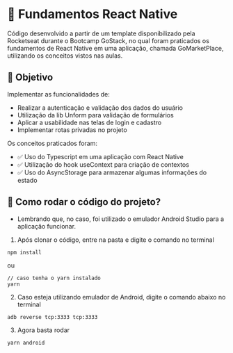 # 📱 Fundamentos React Native
Código desenvolvido a partir de um template disponibilizado pela Rocketseat durante o Bootcamp GoStack, no qual foram praticados os fundamentos de React Native em uma aplicação, chamada GoMarketPlace, utilizando os conceitos vistos nas aulas.

## 🧿 Objetivo
Implementar as funcionalidades de:

- Realizar a autenticação e validação dos dados do usuário
- Utilização da lib Unform para validação de formulários
- Aplicar a usabilidade nas telas de login e cadastro
- Implementar rotas privadas no projeto

Os conceitos praticados foram:

- ✅ Uso do Typescript em uma aplicação com React Native
- ✅ Utilização do hook useContext para criação de contextos
- ✅ Uso do AsyncStorage para armazenar algumas informações do estado

## 🛴 Como rodar o código do projeto?
- Lembrando que, no caso, foi utilizado o emulador Android Studio para a aplicação funcionar.
1. Após clonar o código, entre na pasta e digite o comando no terminal
```
npm install
```
ou
```
// caso tenha o yarn instalado
yarn
```
2. Caso esteja utilizando emulador de Android, digite o comando abaixo no terminal
```
adb reverse tcp:3333 tcp:3333
```
3. Agora basta rodar
```
yarn android
```
